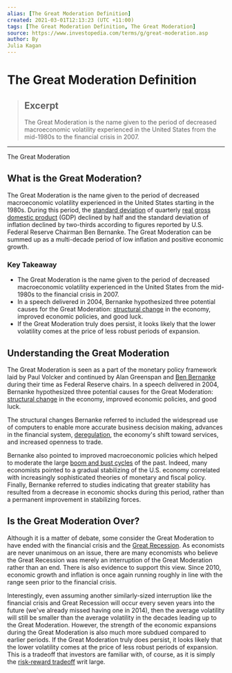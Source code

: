 ```yaml
---
alias: [The Great Moderation Definition]
created: 2021-03-01T12:13:23 (UTC +11:00)
tags: [The Great Moderation Definition, The Great Moderation]
source: https://www.investopedia.com/terms/g/great-moderation.asp
author: By
Julia Kagan
---
```


# The Great Moderation Definition

> ## Excerpt
> The Great Moderation is the name given to the period of decreased macroeconomic volatility experienced in the United States from the mid-1980s to the financial crisis in 2007.

---

The Great Moderation
## What is the Great Moderation?

The Great Moderation is the name given to the period of decreased macroeconomic volatility experienced in the United States starting in the 1980s. During this period, the [standard deviation](https://www.investopedia.com/terms/s/standarddeviation.asp) of quarterly [real gross domestic product](https://www.investopedia.com/terms/r/realgdp.asp) (GDP) declined by half and the standard deviation of inflation declined by two-thirds according to figures reported by U.S. Federal Reserve Chairman Ben Bernanke. The Great Moderation can be summed up as a multi-decade period of low inflation and positive economic growth.

### Key Takeaway

-   The Great Moderation is the name given to the period of decreased macroeconomic volatility experienced in the United States from the mid-1980s to the financial crisis in 2007.
-   In a speech delivered in 2004, Bernanke hypothesized three potential causes for the Great Moderation: [structural change](https://www.investopedia.com/terms/s/structural_change.asp) in the economy, improved economic policies, and good luck.
-   If the Great Moderation truly does persist, it looks likely that the lower volatility comes at the price of less robust periods of expansion.

## Understanding the Great Moderation

The Great Moderation is seen as a part of the monetary policy framework laid by Paul Volcker and continued by Alan Greenspan and [Ben Bernanke](https://www.investopedia.com/terms/b/benbernanke.asp) during their time as Federal Reserve chairs. In a speech delivered in 2004, Bernanke hypothesized three potential causes for the Great Moderation: [structural change](https://www.investopedia.com/terms/s/structural_change.asp) in the economy, improved economic policies, and good luck.

The structural changes Bernanke referred to included the widespread use of computers to enable more accurate business decision making, advances in the financial system, [deregulation](https://www.investopedia.com/terms/d/deregulate.asp), the economy's shift toward services, and increased openness to trade.

Bernanke also pointed to improved macroeconomic policies which helped to moderate the large [boom and bust cycles](https://www.investopedia.com/terms/b/boom-and-bust-cycle.asp) of the past. Indeed, many economists pointed to a gradual stabilizing of the U.S. economy correlated with increasingly sophisticated theories of monetary and fiscal policy. Finally, Bernanke referred to studies indicating that greater stability has resulted from a decrease in economic shocks during this period, rather than a permanent improvement in stabilizing forces.

## Is the Great Moderation Over?

Although it is a matter of debate, some consider the Great Moderation to have ended with the financial crisis and the [Great Recession](https://www.investopedia.com/terms/g/great-recession.asp). As economists are never unanimous on an issue, there are many economists who believe the Great Recession was merely an interruption of the Great Moderation rather than an end. There is also evidence to support this view. Since 2010, economic growth and inflation is once again running roughly in line with the range seen prior to the financial crisis.

Interestingly, even assuming another similarly-sized interruption like the financial crisis and Great Recession will occur every seven years into the future (we've already missed having one in 2014), then the average volatility will still be smaller than the average volatility in the decades leading up to the Great Moderation. However, the strength of the economic expansions during the Great Moderation is also much more subdued compared to earlier periods. If the Great Moderation truly does persist, it looks likely that the lower volatility comes at the price of less robust periods of expansion. This is a tradeoff that investors are familiar with, of course, as it is simply the [risk-reward tradeoff](https://www.investopedia.com/terms/r/riskreturntradeoff.asp) writ large.
